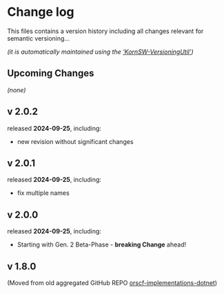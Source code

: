 # Change log
This files contains a version history including all changes relevant for semantic versioning...

*(it is automatically maintained using the ['KornSW-VersioningUtil'](https://github.com/KornSW/VersioningUtil))*




## Upcoming Changes

*(none)*



## v 2.0.2
released **2024-09-25**, including:
 - new revision without significant changes



## v 2.0.1
released **2024-09-25**, including:
 - fix multiple names



## v 2.0.0
released **2024-09-25**, including:
 - Starting with Gen. 2 Beta-Phase - **breaking Change** ahead!



## v 1.8.0
(Moved from old aggregated GitHub REPO [orscf-implementations-dotnet](https://github.com/orscf/orscf-implementations-dotnet))



